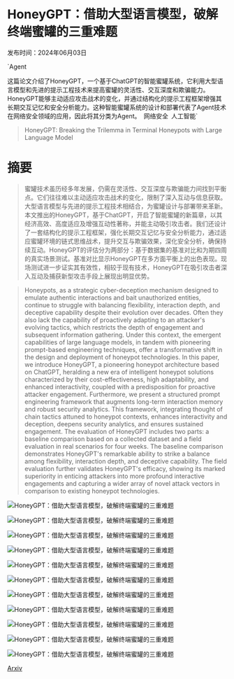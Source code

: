 # HoneyGPT：借助大型语言模型，破解终端蜜罐的三重难题

发布时间：2024年06月03日

`Agent

这篇论文介绍了HoneyGPT，一个基于ChatGPT的智能蜜罐系统，它利用大型语言模型和先进的提示工程技术来提高蜜罐的灵活性、交互深度和欺骗能力。HoneyGPT能够主动适应攻击战术的变化，并通过结构化的提示工程框架增强其长期交互记忆和安全分析能力。这种智能蜜罐系统的设计和部署代表了Agent技术在网络安全领域的应用，因此将其分类为Agent。` `网络安全` `人工智能`

> HoneyGPT: Breaking the Trilemma in Terminal Honeypots with Large Language Model

# 摘要

> 蜜罐技术虽历经多年发展，仍需在灵活性、交互深度与欺骗能力间找到平衡点。它们往往难以主动适应攻击战术的变化，限制了深入互动与信息获取。大型语言模型与先进的提示工程技术相结合，为蜜罐设计与部署带来革新。本文推出的HoneyGPT，基于ChatGPT，开启了智能蜜罐的新篇章，以其经济高效、高度适应及增强互动性著称，并能主动吸引攻击者。我们还设计了一套结构化的提示工程框架，强化长期交互记忆与安全分析能力，通过适应蜜罐环境的链式思维战术，提升交互与欺骗效果，深化安全分析，确保持续互动。HoneyGPT的评估分为两部分：基于数据集的基准对比和为期四周的真实场景测试。基准对比显示HoneyGPT在多方面平衡上的出色表现。现场测试进一步证实其有效性，相较于现有技术，HoneyGPT在吸引攻击者深入互动及捕获新型攻击手段上展现出明显优势。

> Honeypots, as a strategic cyber-deception mechanism designed to emulate authentic interactions and bait unauthorized entities, continue to struggle with balancing flexibility, interaction depth, and deceptive capability despite their evolution over decades. Often they also lack the capability of proactively adapting to an attacker's evolving tactics, which restricts the depth of engagement and subsequent information gathering. Under this context, the emergent capabilities of large language models, in tandem with pioneering prompt-based engineering techniques, offer a transformative shift in the design and deployment of honeypot technologies. In this paper, we introduce HoneyGPT, a pioneering honeypot architecture based on ChatGPT, heralding a new era of intelligent honeypot solutions characterized by their cost-effectiveness, high adaptability, and enhanced interactivity, coupled with a predisposition for proactive attacker engagement. Furthermore, we present a structured prompt engineering framework that augments long-term interaction memory and robust security analytics. This framework, integrating thought of chain tactics attuned to honeypot contexts, enhances interactivity and deception, deepens security analytics, and ensures sustained engagement.
  The evaluation of HoneyGPT includes two parts: a baseline comparison based on a collected dataset and a field evaluation in real scenarios for four weeks. The baseline comparison demonstrates HoneyGPT's remarkable ability to strike a balance among flexibility, interaction depth, and deceptive capability. The field evaluation further validates HoneyGPT's efficacy, showing its marked superiority in enticing attackers into more profound interactive engagements and capturing a wider array of novel attack vectors in comparison to existing honeypot technologies.

![HoneyGPT：借助大型语言模型，破解终端蜜罐的三重难题](../../../paper_images/2406.01882/HoneyGPT_framework.png)

![HoneyGPT：借助大型语言模型，破解终端蜜罐的三重难题](../../../paper_images/2406.01882/architecture.png)

![HoneyGPT：借助大型语言模型，破解终端蜜罐的三重难题](../../../paper_images/2406.01882/COT.png)

![HoneyGPT：借助大型语言模型，破解终端蜜罐的三重难题](../../../paper_images/2406.01882/SALC,SALNLC,FALC,FALNLC.png)

![HoneyGPT：借助大型语言模型，破解终端蜜罐的三重难题](../../../paper_images/2406.01882/Accuracy,Temptation,Attack_Success_Rate,OS_Logic_Compliance.png)

![HoneyGPT：借助大型语言模型，破解终端蜜罐的三重难题](../../../paper_images/2406.01882/GPT3.5-wrong_analyse.png)

![HoneyGPT：借助大型语言模型，破解终端蜜罐的三重难题](../../../paper_images/2406.01882/GPT4-wrong_analyse.png)

![HoneyGPT：借助大型语言模型，破解终端蜜罐的三重难题](../../../paper_images/2406.01882/Fulfillment_of_Attacker_s_Intent.png)

![HoneyGPT：借助大型语言模型，破解终端蜜罐的三重难题](../../../paper_images/2406.01882/Command_Support_Level.png)

![HoneyGPT：借助大型语言模型，破解终端蜜罐的三重难题](../../../paper_images/2406.01882/Content_Rigidity.png)

![HoneyGPT：借助大型语言模型，破解终端蜜罐的三重难题](../../../paper_images/2406.01882/Successful_Response_Rate_with_GPT-3.5-turbo_and_GPT-4_in_HoneyGPT.png)

[Arxiv](https://arxiv.org/abs/2406.01882)